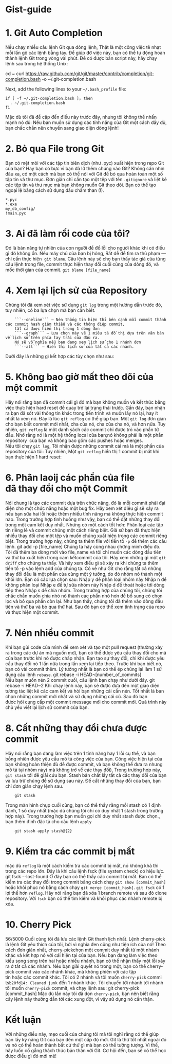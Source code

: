 # Gist-guide
# 1. Git Auto Completion
Nếu chạy nhiều câu lệnh Git qua dòng lệnh, Thật là một công việc tẻ nhạt mỗi lần gõ các lệnh bằng tay.
Để giúp đỡ việc này, bạn có thể tự động hoàn thành lệnh Git trong vòng vài phút.
Để có được bản script này, hãy chạy lệnh sau trong hệ thống Unix:

cd ~
curl https://raw.github.com/git/git/master/contrib/completion/git-completion.bash -o ~/.git-completion.bash

Next, add the following lines to your ```~/.bash_profile``` file:

    if [ -f ~/.git-completion.bash ]; then
      . ~/.git-completion.bash
    fi

Mặc dù tôi đã đề cập đến điều này trước đây, nhưng tôi không thể nhấn mạnh nó đủ:
Nếu bạn muốn sử dụng các tính năng của Git một cách đầy đủ, bạn chắc chắn nên chuyển sang giao diện dòng lệnh!
# 2. Bỏ qua File trong Git
Bạn có mệt mỏi với các tập tin biên dịch (như .pyc) xuất hiện trong repo Git của bạn? 
Hay bạn có bực vì bạn đã lỡ thêm chúng vào Git? Không cần nhìn đâu xa,
có một cách mà bạn có thể nói với Git để bỏ qua hoàn toàn một số tập tin và thư mục.
Đơn giản chỉ cần tạo một tệp với tên ```.gitignore``` và liệt kê các tệp tin và thư mục mà bạn không muốn Git theo dõi.
Bạn có thể tạo ngoại lệ bằng cách sử dụng dấu chấm than (!).
    
    *.pyc
    *.exe
    my_db_config/
    !main.pyc

# 3. Ai đã làm rối code của tôi?
Đó là bản năng tự nhiên của con người để đổ lỗi cho người khác khi có điều gì đó không ổn.
Nếu máy chủ của bạn bị hỏng, Rất dễ để tìm ra thủ phạm — chỉ cần thực hiện  ```git blame```.
Câu lệnh này sẽ cho bạn thấy tác giả của từng câu lệnh trong file, 
commit thực hiện thay đổi cuối cùng của dòng đó, và mốc thời gian của commit.
```git blame [file_name]```
# 4. Xem lại lịch sử của Repository
Chúng tôi đã xem xét việc sử dụng ```git log``` trong một hướng dẫn trước đó, tuy nhiên, có ba lựa chọn mà bạn cần biết.
        
        ```--oneline``` – Nén thống tin hiện thỉ bên cạnh mỗi commit thành các commit hash giảm thiểu và các thông điệp commit, 
        tất cả được hiển thị trong 1 dòng đơn
        ```--graph``` – Lựa chọn này vẽ 1 miêu tả đồ thị dựa trên văn bản về lịch sử trên phía tay trái của đầu ra. 
        Nó sẽ vỗ nghĩa nếu bạn đang xem lịch sử cho 1 nhánh đơn
        ```--all``` – Hiển thị lịch sử của tất cả các nhánh.
        
Dưới đây là những gì kết hợp các tùy chọn như sau:

# 5. Không bao giờ mất theo dõi của một commit
Hãy nói rằng bạn đã commit cái gì đó mà bạn không muốn và kết thúc bằng việc thực hiện hard reset để quay trở lại trạng thái trước. 
Gần đây, bạn nhận ra bạn đã sót vài thông tin khác trong tiến trình và muốn lấy nó lại, hay ít nhất là xem nó. 
Đây là lúc ```git reflog``` có thể giúp bạn.
Một ```git log``` đơn giản cho bạn biết commit mới nhất, cha của nó, cha của cha nó, và hơn nữa. 
Tuy nhiên, ```git reflog``` là một danh sách các commit chỉ được trỏ vào phần tử đầu.
Nhớ rằng nó là một hệ thống local của bạn;nó không phải là một phần repository  của bạn và không bao gồm các pushes hoặc merges.
Nếu tôi chạy ```git log```, Tôi nhận được những commit cái mà là một phần của repository của tôi:
Tuy nhiên, Một ```git reflog``` hiển thị 1 commit bị mất khi bạn thực hiện 1 hard reset:
# 6. Phân laoij các phần của file đã thay đổi cho một Commit
Nói chung là tạo các commit dựa trên chức năng, đó là mỗi commit phải đại diện cho một chức năng hoặc một bug fix. 
Hãy xem xét điều gì sẽ xảy ra nếu bạn sửa hai lỗi hoặc thêm nhiều tính năng mà không thực hiện commit nào.
Trong trường hợp tình huống như vậy, bạn có thể đặt những thay đổi trong một cam kết duy nhất.
Nhưng có một cách tốt hơn: Phân loại các tập tin riêng lẻ và commit chúng một cách riêng biệt.
Giả sử bạn đã thực hiện nhiều thay đổi cho một tệp và muốn chúng xuất hiện trong các commit riêng biệt.
Trong trường hợp này, chúng ta thêm file với tiền tố `-p` để thêm các câu lệnh.
        git add -p [file_name]
Chúng ta hãy cùng nhau chứng minh điều đó.
Tôi đã thêm ba dòng mới vào file_name và tôi chỉ muốn các dòng đầu tiên và thứ ba xuất hiện trong cam kếtcommit của tôi.
Hãy xem những gì một ```git driff``` cho chúng ta thấy.
Và hãy xem điều gì sẽ xảy ra khi chúng ta thêm tiền tố -p vào lệnh add của chúng ta.
Có vẻ như Git cho rằng tất cả những thay đổi đều là một phần của cùng một ý tưởng, do đó nhóm nó thành một khối lớn. 
Bạn có các lựa chọn sau:
    Nhập y để phân loại nhóm này
    Nhập n để không phân loại
    Nhập e để tự sửa nhóm này
    Nhập d để thoát hoặc tới dòng tiếp theo
    Nhập s dể chia nhóm.
Trong trường hợp của chúng tôi, 
chúng tôi chắc chắn muốn chia nhỏ nó thành các phần nhỏ hơn để bổ sung có chọn lọc và bỏ qua phần còn lại.
Như bạn thấy, chúng tôi đã thêm vào dòng đầu tiên và thứ ba và bỏ qua thứ hai.
Sau đó bạn có thể xem tình trạng của repo và thực hiện một commit.
# 7. Nén nhiều commit
Khi bạn gửi code của mình để xem xét và tạo một pull request (thường xảy ra trong các dự án mã nguồn mở),
bạn có thể được yêu cầu thay đổi cho mã của bạn trước khi nó được chấp nhận.
Bạn tạo sự thay đổi, chỉ khi được yêu cầu thay đổi nó 1 lần nữa trong lần xem lại tiếp theo. 
Trước khi bạn biết nó, bạn có vài commit thêm. 
Lý tưởng nhất là bạn có thể ép chúng lại làm 1 sử dụng câu lệnh ```rebase```.
        git rebase -i HEAD~[number_of_commits]
Nếu bạn muốn nén 2 commit cuối, câu lệnh bạn chạy như dưới đây.
        git rebase -i HEAD~2
Khi chạy lệnh này, bạn sẽ được đưa đến một giao diện tương tác liệt kê các cam kết và hỏi bạn những cái cần nén.
Tốt nhất là bạn chọn những commit mới nhất và sử dụng những cái cũ.
Sau đó bạn đươc hỏi cung cấp một commit message mới cho commit mới.  Quá trình này chủ yếu viết lại lịch sử commit của bạn.
# 8. Cất những thay đổi chưa được commit
Hãy nói rằng bạn đang làm việc trên 1 tính năng hay 1 lỗi cụ thể, và bạn bỗng nhiên được yêu cầu mô tả công việc của bạn. 
Công việc hiện tại của bạn không hoàn thiện đủ để được commit, 
và bạn không thể đưa ra nhưng mô tả tại nhóm này( mà không trở về các thay đổi). 
Trong trường hợp này, ```git stash``` tới để giải cứu bạn. 
Stash bản chất lấy tất cả các thay đổi của bạn và lưu trữ chúng để sử dụng sau này. 
Để cất những thay đổi của bạn, bạn chỉ đơn giản chạy lệnh sau.
        
        git stash
        
Trong màn hình chụp cuối cùng, bạn có thể thấy rằng mỗi stash có 1 định danh, 
1 số duy nhất (mặc dù chúng tôi chỉ có duy nhất 1 stash trong trường hợp này). 
Trong trường hợp bạn muốn gọi chỉ duy nhất stash được chọn., bạn thêm định đặc tả cho câu lệnh ```apply```

        git stash apply stash@{2}
        
# 9. Kiểm tra các commit bị mất
mặc dù ```reflog``` là một cách kiểm tra các commit bị mất, nó không khả thi trong các repo lớn. 
Đây là khi câu lệnh fsck (file system check) có hiệu lực.
        git fsck --lost-found
Ở đây bạn có thể thấy các commit bị mất. 
Bạn có thể kiểm tra các thay đổi trong commit bằng cách chạy ```git show [commit_hash]``` hoặc
khôi phục nó bằng cách chạy ```git merge [commit_hash]```.
```git fsck``` có 1 lợi thế hơn ```reflog```. 
Hãy nói rằng bạn đã xóa 1 branch remote và sau đó clone repository. 
Với ```fsck``` bạn có thể tìm kiếm và khôi phục các nhánh remote bị xóa.

# 10. Cherry Pick
56/5000
Cuối cùng tôi đã lưu các lệnh Git thanh lịch nhất. 
Lệnh cherry-pick là lệnh Git yêu thích của tôi, bởi vì nghĩa đen cũng như tiện ích của nó!
Theo cách đơn giản nhất, cherry-pickchọn một commit duy nhất từ một nhánh khác và kết hợp nó với cái hiện tại của bạn.
Nếu bạn đang làm việc theo kiểu song song trên hai hoặc nhiều nhánh, 
bạn có thể nhận thấy một lỗi xảy ra ở tất cả các nhánh.
Nếu bạn giải quyết nó trong một, bạn có thể cherry-pick commit vào các nhánh khác,
mà không phiền với các tập tin hoặc các commit khác.
Tôi có 2 nhánh và tôi muốn ```cherry-pick``` commi ts```b20fd14: Cleaned junk``` đến 1 nhánh khác.
Tôi chuyển tới nhánh tới nhánh tôi muốn ```cherry-pick``` commit, và chạy lệnh sau:
        git cherry-pick [commit_hash]
Mặc dù lần này tôi đã dọn ```cherry-pick```, bạn nên biết rằng cây lệnh này thường dẫn tới các xung đột, 
vì vậy sử dụng nó cẩn thận.

# Kết luận
Với những điều này, mẹo cuối của chúng tôi mà tôi nghĩ rằng 
có thể giúp bạn lấy kỹ năng Git của bạn đến một cấp độ mới. 
Git là thứ tốt nhất ngoài đó và nó có thể  hoàn thành bất cứ thứ gì mà bạn có thể tưởng tượng. 
Vì thế, hãy luốn cố gắng thách thức bản thân với Git. Cơ hội đến, bạn sẽ có thể học được điều gì đó mới mẻ!
